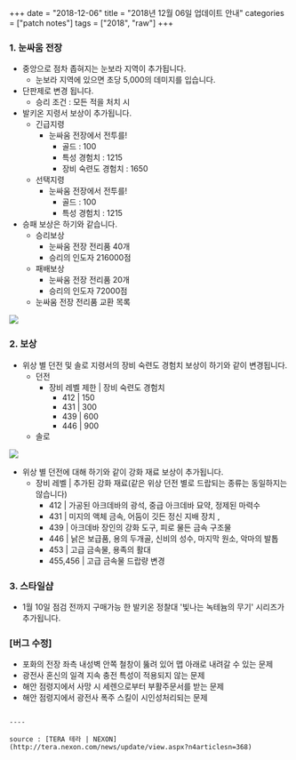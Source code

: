 +++
date = "2018-12-06"
title = "2018년 12월 06일 업데이트 안내"
categories = ["patch notes"]
tags = ["2018", "raw"]
+++

### 1. 눈싸움 전장
- 중앙으로 점차 좁혀지는 눈보라 지역이 추가됩니다.
  - 눈보라 지역에 있으면 초당 5,000의 데미지를 입습니다.
- 단판제로 변경 됩니다.
  - 승리 조건 : 모든 적을 처치 시
- 발키온 지령서 보상이 추가됩니다.
  - 긴급지령
    - 눈싸움 전장에서 전투를!
      - 골드 : 100
      - 특성 경험치 : 1215
      - 장비 숙련도 경험치 : 1650
  - 선택지령
    - 눈싸움 전장에서 전투를!
      - 골드 : 100
      - 특성 경험치 : 1215
- 승패 보상은 하기와 같습니다.
  - 승리보상
    - 눈싸움 전장 전리품 40개
    - 승리의 인도자 216000점
  - 패배보상
    - 눈싸움 전장 전리품 20개
    - 승리의 인도자 72000점
  - 눈싸움 전장 전리품 교환 목록

![](https://seraphinush-gaming.github.io/mysterium/images/patch-notes/2018-12-06-1.png)

### 2. 보상
- 위상 별 던전 및 솔로 지령서의 장비 숙련도 경험치 보상이 하기와 같이 변경됩니다.
  - 던전
    - 장비 레벨 제한 | 장비 숙련도 경험치
      - 412 | 150
      - 431 | 300
      - 439 | 600
      - 446 | 900
  - 솔로 

![](https://seraphinush-gaming.github.io/mysterium/images/patch-notes/2018-12-06-2.png)

- 위상 별 던전에 대해 하기와 같이 강화 재료 보상이 추가됩니다.
  - 장비 레벨 | 추가된 강화 재료(같은 위상 던전 별로 드랍되는 종류는 동일하지는 않습니다)
    - 412 | 가공된 아크데바의 광석, 중급 아크데바 묘약, 정제된 마력수
    - 431 | 미지의 액체 금속, 어둠이 깃든 정신 지배 장치 ,
    - 439 | 아크데바 장인의 강화 도구, 피로 물든 금속 구조물
    - 446 | 낡은 보급품, 용의 두개골, 신비의 성수, 마지막 원소, 악마의 발톱
    - 453 | 고급 금속물, 용족의 활대
    - 455,456 | 고급 금속물 드랍량 변경

### 3. 스타일샵
- 1월 10일 점검 전까지 구매가능 한 발키온 정찰대 '빛나는 녹테늄의 무기' 시리즈가 추가됩니다.

### [버그 수정]
- 포화의 전장 좌측 내성벽 안쪽 철창이 뚫려 있어 맵 아래로 내려갈 수 있는 문제
- 광전사 혼신의 일격 지속 충전 특성이 적용되지 않는 문제
- 해안 점령지에서 사망 시 세렌으로부터 부활주문서를 받는 문제
- 해안 점령지에서 광전사 폭주 스킬이 시인성처리되는 문제
```

----

source : [TERA 테라 | NEXON](http://tera.nexon.com/news/update/view.aspx?n4articlesn=368)

